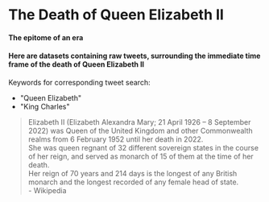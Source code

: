# The Death of Queen Elizabeth II
#### **The epitome of an era**

#### Here are datasets containing **raw tweets**, surrounding the immediate time frame of the death of Queen Elizabeth II

Keywords for corresponding tweet search:
- "Queen Elizabeth"
- "King Charles"  
  
  

> Elizabeth II (Elizabeth Alexandra Mary; 21 April 1926 – 8 September 2022) was Queen of the United Kingdom and other Commonwealth realms from 6 February 1952 until her death in 2022.  
> She was queen regnant of 32 different sovereign states in the course of her reign, and served as monarch of 15 of them at the time of her death.    
> Her reign of 70 years and 214 days is the longest of any British monarch and the longest recorded of any female head of state.  
\- Wikipedia
